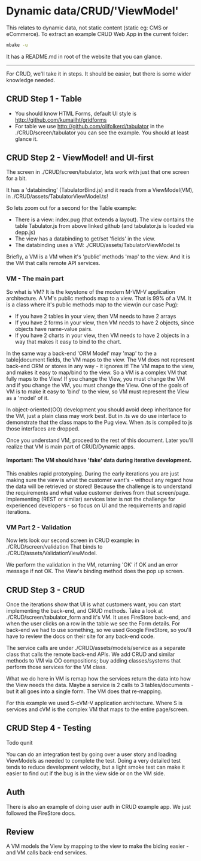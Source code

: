 # Dynamic data/CRUD/'ViewModel'

This relates to dynamic data, not static content (static eg: CMS or eCommerce). To extract an example CRUD Web App in the current folder:
```sh
mbake -u
```
It has a README.md in root of the website that you can glance.

---

For CRUD, we'll take it in steps. It should be easier, but there is some wider knowledge needed.


## CRUD Step 1 - Table

- You should know HTML Forms, default UI style is http://github.com/kumailht/gridforms
- For table we use http://github.com/olifolkerd/tabulator
in the ./CRUD/screen/tabulator you can see the example. You should at least glance it.


## CRUD Step 2 - ViewModel! and UI-first

The screen in ./CRUD/screen/tabulator, lets work with just that one screen for a bit.

It has a 'databinding' (TabulatorBind.js) and it reads from a ViewModel(VM), in ./CRUD/assets/TabulatorViewModel.ts!

So lets zoom out for a second for the Table example: 
- There is a view: index.pug (that extends a layout). The view contains the table Tabulator.js from above linked github
 (and tabulator.js is loaded via depp.js)
- The view has a databinding to get/set 'fields' in the view.
- The databinding uses a VM: ./CRUD/assets/TabulatorViewModel.ts

Briefly, a VM is a VM when it's 'public' methods 'map' to the view. And it is the VM that calls remote API services.


### VM - The main part

So what is VM? It is the keystone of the modern M-VM-V application architecture.
A VM's public methods map to a view. That is 99% of a VM. It is a class where it's public methods map to the view(in our case Pug):
- If you have 2 tables in your view, then VM needs to have 2 arrays 
- If you have 2 forms in your view, then VM needs to have 2 objects, since objects have name-value pairs. 
- If you have 2 charts in your view, then VM needs to have 2 objects in a way that makes it easy to bind to the chart.

In the same way a back-end 'ORM Model' may 'map' to the a table|document fields, the VM maps to the view. The VM does not represent back-end ORM or stores in any way - it ignores it!
The VM maps to the view, and makes it easy to map/bind to the view.
So a VM is a complex VM that fully maps to the View!
If you change the View, you must change the VM and if you change the VM, you must change the View.
One of the goals of VM is to make it easy to 'bind' to the view, so VM must represent the View as a 'model' of it.

In object-oriented(OO) development you should avoid deep inheritance for the VM, just a plain class may work best. But in .ts we do
use interface to demonstrate that the class maps to the Pug view. When .ts is compiled to js those interfaces are dropped. 

Once you understand VM, proceed to the rest of this document. Later you'll realize that VM is main part of CRUD/Dynamic apps.


#### Important: The VM should have 'fake' data during iterative development. 

This enables rapid prototyping. During the early iterations you are just making sure the view is what the customer want's - without any 
regard how the data will be retrieved or stored! Because the challenge is to understand the requirements and what value customer
derives from that screen/page. Implementing (REST or similar) services later is not the challenge for experienced developers - so focus on UI and the requirements and rapid iterations. 


### VM Part 2 - Validation

Now lets look our second screen in CRUD example: in ./CRUD/screen/validation
That binds to ./CRUD/assets/ValidationViewModel.

We perform the validation in the VM, returning 'OK' if OK and an error message if not OK.
The View's binding method does the pop up screen.


## CRUD Step 3 - CRUD 

Once the iterations show that UI is what customers want, you can start implementing the back-end, and CRUD methods.
Take a look at ./CRUD/screen/tabulator_form and it's VM. It uses FireStore back-end, and when the user clicks on a row in the table we see the Form details.  For back-end we had to use something, so we used Google FireStore, so you'll have to review the docs on their site for any back-end code.

The service calls are under ./CRUD/assets/models/service as a separate class that calls the remote back-end APIs.
We add CRUD and similar methods to VM via OO compositions; buy adding classes/systems that perform those services for the VM class.

What we do here in VM is remap how the services return the data into how the View needs the data. Maybe a service is 2 calls to 3 tables/documents - but it all goes into a single form. The VM does that re-mapping.

For this example we used S-cVM-V application architecture. Where S is services and cVM is the complex VM that maps to the entire page/screen.


## CRUD Step 4 - Testing

Todo qunit

You can do an integration test by going over a user story and loading ViewModels as needed to complete the test. Doing a very detailed test tends to 
reduce development velocity, but a light smoke test can make it easier to find out if the bug is in the view side or on the VM side.


## Auth

There is also an example of doing user auth in CRUD example app. We just followed the FireStore docs.




## Review

A VM models the View by mapping to the view to make the biding easier - and VM calls back-end services.
